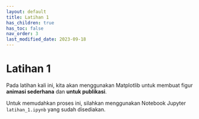 ```yaml
---
layout: default
title: Latihan 1
has_children: true
has_toc: false
nav_order: 3
last_modified_date: 2023-09-18
---
```

# Latihan 1

Pada latihan kali ini, kita akan menggunakan Matplotlib untuk membuat figur **animasi sederhana** dan **untuk publikasi**.

Untuk memudahkan proses ini, silahkan menggunakan Notebook Jupyter `latihan_1.ipynb` yang sudah disediakan.
